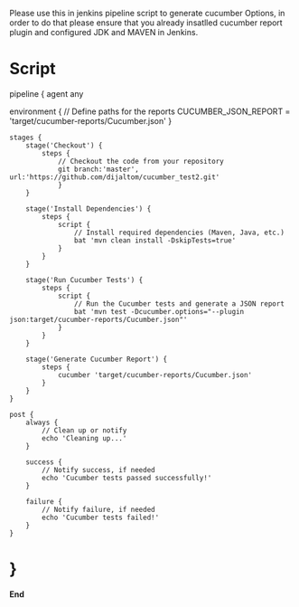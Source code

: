Please use this in jenkins pipeline script to generate cucumber Options, in order to do that please ensure that you already insatlled cucumber report plugin  and configured JDK and MAVEN in Jenkins.

**Script**
==================================================================================================================================================================================
pipeline {
    agent any

   environment {
        // Define paths for the reports
       CUCUMBER_JSON_REPORT = 'target/cucumber-reports/Cucumber.json'
     }

    stages {
        stage('Checkout') {
            steps {
                // Checkout the code from your repository
                git branch:'master', url:'https://github.com/dijaltom/cucumber_test2.git'
                }
        }

        stage('Install Dependencies') {
            steps {
                script {
                    // Install required dependencies (Maven, Java, etc.)
                    bat 'mvn clean install -DskipTests=true'
                }
            }
        }

        stage('Run Cucumber Tests') {
            steps {
                script {
                    // Run the Cucumber tests and generate a JSON report
                    bat 'mvn test -Dcucumber.options="--plugin json:target/cucumber-reports/Cucumber.json"'
                }
            }
        }

        stage('Generate Cucumber Report') {
            steps {
                cucumber 'target/cucumber-reports/Cucumber.json'
            }
        }
    }

    post {
        always {
            // Clean up or notify
            echo 'Cleaning up...'
        }

        success {
            // Notify success, if needed
            echo 'Cucumber tests passed successfully!'
        }

        failure {
            // Notify failure, if needed
            echo 'Cucumber tests failed!'
        }
    }
}
===================================================================================================================================================================
**End**
